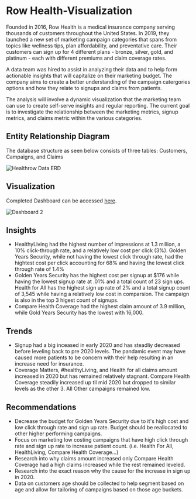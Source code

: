 # Row Health-Visualization
Founded in 2016, Row Health is a medical insurance company serving thousands of customers throughout the United States. In 2019, they launched a new set of marketing campaign categories that spans from topics like wellness tips, plan affordability, and preventative care. Their customers can sign up for 4 different plans - bronze, silver, gold, and platinum - each with different premiums and claim coverage rates. 

A data team was hired to assist in analyzing their data and to help form actionable insights that will capitalize on their marketing budget. The company aims to create a better understanding of the campaign catergories options and how they relate to signups and claims from patients.

The analysis will involve a dynamic visualization that the marketing team can use to create self-serve insights and regular reporting. The current goal is to investigate the relationship between the marketing metrics, signup metrics, and claims metric within the various categories.

## Entity Relationship Diagram
The database structure as seen below consists of three tables: Customers, Campaigns, and Claims

![Healthrow Data ERD](https://github.com/user-attachments/assets/8c2ebb27-d55a-4b85-9427-279552f9342f)

## Visualization
Completed Dashboard can be accessed <a href= https://public.tableau.com/app/profile/tung.le4521/viz/HealthcareDataVisualization_17225690685310/Dashboard2>here</a>.

![Dashboard 2](https://github.com/user-attachments/assets/005568b6-6377-4abe-a08d-c862053be76e)

## Insights
* HealthyLiving had the highest number of impressions at 1.3 million, a 10% click-through rate, and a relatively low cost per click (3%). Golden Years Security, while not having the lowest click through rate, had the hightest cost per click accounting for 68% and having the lowest click through rate of 1.4%
* Golden Years Security has the highest cost per signup at $176 while having the lowest signup rate at .01%  and a total count of 23 sign ups. Health for All has the highest sign up rate of 2% and a total signup count of 3,545 while having a relatively low cost in comparsion. The campaign is also in the top 3 higest count of signups.
* Compare Health Coverage had the highest claim amount of 3.9 million, while Gold Years Security has the lowest with 16,000.

## Trends
* Signup had a big inceased in early 2020 and has steadliy decreased before leveling back to pre 2020 levels. The pandamic event may have caused more patients to be concern with their help resulting in an increase need for insurance.
* Coverage Matters, #healthyLiving, and Health for all claims amount increased in 2020 but has remained relatively stagnant. Compare Health Coverage steadily increased up til mid 2020 but dropped to similar levels as the other 3. All Other campaigns remained low.

## Recommendations
* Decrease the budget for Golden Years Security due to it's high cost and low click through rate and sign up rate. Budget should be reallocated to other higher performing campaigns.
* Focus on marketing low costing campaigns that have high click through rate and sign up rate to increase patient count. (i.e. Health For All, HealthLiving, Compare Health Coverage...)
* Research into why claims amount increased only Compare Health Coverage had a high claims increased while the rest remained leveled.
* Research into the exact reason why the cause for the increase in sign up in 2020.
* Data on customers age should be collected to help segment based on age and allow for tailoring of campaigns based on those age buckets.
